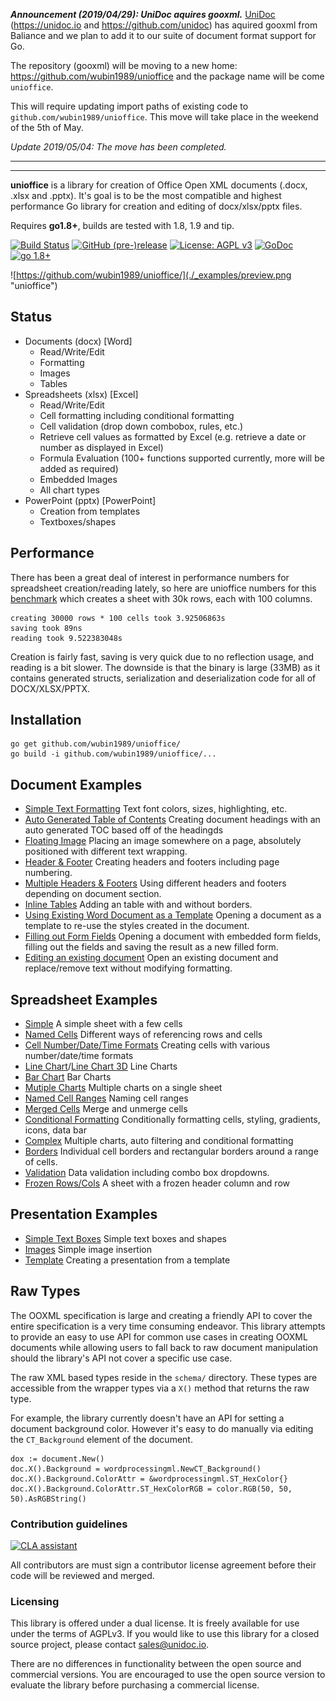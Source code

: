 ***Announcement (2019/04/29): UniDoc aquires gooxml.*** [UniDoc](https://unidoc.io) (https://unidoc.io and https://github.com/unidoc) has aquired gooxml from Baliance and we plan to add it to our suite of document format support for Go.

The repository (gooxml) will be moving to a new home: https://github.com/wubin1989/unioffice and the package name will be come `unioffice`.

This will require updating import paths of existing code to `github.com/wubin1989/unioffice`.  This move will take place in the weekend of the 5th of May.

*Update 2019/05/04: The move has been completed.*

----
----


**unioffice** is a library for creation of Office Open XML documents (.docx, .xlsx
and .pptx).  It's goal is to be the most compatible and highest performance Go
library for creation and editing of docx/xlsx/pptx files.

Requires **go1.8+**, builds are tested with 1.8, 1.9 and tip.

[![Build Status](https://travis-ci.org/unidoc/unioffice.svg?branch=master)](https://travis-ci.org/unidoc/unioffice)
[![GitHub (pre-)release](https://img.shields.io/github/release/unidoc/unioffice/all.svg)](https://github.com/wubin1989/unioffice/releases)
[![License: AGPL v3](https://img.shields.io/badge/License-Dual%20AGPL%20v3/Commercial-blue.svg)](https://www.gnu.org/licenses/agpl-3.0)
[![GoDoc](https://godoc.org/github.com/wubin1989/unioffice?status.svg)](https://godoc.org/github.com/wubin1989/unioffice)
[![go 1.8+](https://img.shields.io/badge/go-1.8%2B-blue.svg)](http://golang.org)

![https://github.com/wubin1989/unioffice/](./_examples/preview.png "unioffice")

## Status ##

- Documents (docx) [Word]
	- Read/Write/Edit
	- Formatting
	- Images
	- Tables
- Spreadsheets (xlsx) [Excel]
 	- Read/Write/Edit
 	- Cell formatting including conditional formatting
	- Cell validation (drop down combobox, rules, etc.)
    - Retrieve cell values as formatted by Excel (e.g. retrieve a date or number as displayed in Excel)
 	- Formula Evaluation (100+ functions supported currently, more will be added as required)
 	- Embedded Images
 	- All chart types
- PowerPoint (pptx) [PowerPoint]
	- Creation from templates
	- Textboxes/shapes


## Performance ##

There has been a great deal of interest in performance numbers for spreadsheet
creation/reading lately, so here are unioffice numbers for this
[benchmark](https://github.com/wubin1989/unioffice/tree/master/_examples/spreadsheet/lots-of-rows)
which creates a sheet with 30k rows, each with 100 columns.

    creating 30000 rows * 100 cells took 3.92506863s
    saving took 89ns
    reading took 9.522383048s

Creation is fairly fast, saving is very quick due to no reflection usage, and
reading is a bit slower. The downside is that the binary is large (33MB) as it
contains generated structs, serialization and deserialization code for all of
DOCX/XLSX/PPTX.

## Installation ##
    
    go get github.com/wubin1989/unioffice/
    go build -i github.com/wubin1989/unioffice/...

## Document Examples ##

- [Simple Text Formatting](https://github.com/wubin1989/unioffice/tree/master/_examples/document/simple) Text font colors, sizes, highlighting, etc.
- [Auto Generated Table of Contents](https://github.com/wubin1989/unioffice/tree/master/_examples/document/toc) Creating document headings with an auto generated TOC based off of the headingds
- [Floating Image](https://github.com/wubin1989/unioffice/tree/master/_examples/document/image) Placing an image somewhere on a page, absolutely positioned with different text wrapping.
- [Header & Footer](https://github.com/wubin1989/unioffice/tree/master/_examples/document/header-footer) Creating headers and footers including page numbering.
- [Multiple Headers & Footers](https://github.com/wubin1989/unioffice/tree/master/_examples/document/header-footer-multiple) Using different headers and footers depending on document section.
- [Inline Tables](https://github.com/wubin1989/unioffice/tree/master/_examples/document/tables) Adding an table with and without borders.
- [Using Existing Word Document as a Template](https://github.com/wubin1989/unioffice/tree/master/_examples/document/use-template) Opening a document as a template to re-use the styles created in the document.
- [Filling out Form Fields](https://github.com/wubin1989/unioffice/tree/master/_examples/document/fill-out-form) Opening a document with embedded form fields, filling out the fields and saving the result as  a new filled form.
- [Editing an existing document](https://github.com/wubin1989/unioffice/tree/master/_examples/document/edit-document) Open an existing document and replace/remove text without modifying formatting.

## Spreadsheet Examples ##
- [Simple](https://github.com/wubin1989/unioffice/tree/master/_examples/spreadsheet/simple) A simple sheet with a few cells
- [Named Cells](https://github.com/wubin1989/unioffice/tree/master/_examples/spreadsheet/named-cells) Different ways of referencing rows and cells
- [Cell Number/Date/Time Formats](https://github.com/wubin1989/unioffice/tree/master/_examples/spreadsheet/number-date-time-formats) Creating cells with various number/date/time formats
- [Line Chart](https://github.com/wubin1989/unioffice/tree/master/_examples/spreadsheet/line-chart)/[Line Chart 3D](https://github.com/wubin1989/unioffice/tree/master/_examples/spreadsheet/line-chart-3d) Line Charts
- [Bar Chart](https://github.com/wubin1989/unioffice/tree/master/_examples/spreadsheet/bar-chart) Bar Charts
- [Mutiple Charts](https://github.com/wubin1989/unioffice/tree/master/_examples/spreadsheet/multiple-charts) Multiple charts on a single sheet
- [Named Cell Ranges](https://github.com/wubin1989/unioffice/tree/master/_examples/spreadsheet/named-ranges) Naming cell ranges
- [Merged Cells](https://github.com/wubin1989/unioffice/tree/master/_examples/spreadsheet/merged) Merge and unmerge cells
- [Conditional Formatting](https://github.com/wubin1989/unioffice/tree/master/_examples/spreadsheet/conditional-formatting) Conditionally formatting cells, styling, gradients, icons, data bar
- [Complex](https://github.com/wubin1989/unioffice/tree/master/_examples/spreadsheet/complex) Multiple charts, auto filtering and conditional formatting
- [Borders](https://github.com/wubin1989/unioffice/tree/master/_examples/spreadsheet/borders) Individual cell borders and rectangular borders around a range of cells.
- [Validation](https://github.com/wubin1989/unioffice/tree/master/_examples/spreadsheet/validation) Data validation including combo box dropdowns.
- [Frozen Rows/Cols](https://github.com/wubin1989/unioffice/tree/master/_examples/spreadsheet/freeze-rows-cols) A sheet with a frozen header column and row

## Presentation Examples ##

- [Simple Text Boxes](https://github.com/wubin1989/unioffice/tree/master/_examples/presentation/simple) Simple text boxes and shapes
- [Images](https://github.com/wubin1989/unioffice/tree/master/_examples/presentation/image) Simple image insertion
- [Template](https://github.com/wubin1989/unioffice/tree/master/_examples/presentation/use-template/simple) Creating a presentation from a template

## Raw Types ##

The OOXML specification is large and creating a friendly API to cover the entire
specification is a very time consuming endeavor.  This library attempts to
provide an easy to use API for common use cases in creating OOXML documents
while allowing users to fall back to raw document manipulation should the
library's API not cover a specific use case.

The raw XML based types reside in the ```schema/``` directory. These types are
accessible from the wrapper types via a ```X()``` method that returns the raw
type. 

For example, the library currently doesn't have an API for setting a document
background color. However it's easy to do manually via editing the
```CT_Background``` element of the document.

    dox := document.New()
    doc.X().Background = wordprocessingml.NewCT_Background()
	doc.X().Background.ColorAttr = &wordprocessingml.ST_HexColor{}
	doc.X().Background.ColorAttr.ST_HexColorRGB = color.RGB(50, 50, 50).AsRGBString()

### Contribution guidelines ###

[![CLA assistant](https://cla-assistant.io/readme/badge/unidoc/unioffice)](https://cla-assistant.io/unidoc/unioffice)

All contributors are must sign a contributor license agreement before their code
will be reviewed and merged.


### Licensing ###

This library is offered under a dual license. It is freely available for use
under the terms of AGPLv3. If you would like to use this library for a closed
source project, please contact sales@unidoc.io.

There are no differences in functionality between the open source and commercial 
versions. You are encouraged to use the open source version to evaluate the library
before purchasing a commercial license.

